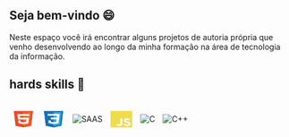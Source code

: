 ## Seja bem-vindo 😄 

 Neste espaço você irá encontrar alguns projetos de autoria própria que venho desenvolvendo ao longo da minha formação na área de tecnologia da informação. 

## hards skills 🚀



<div style="display: inline_block"><br>

  <img align="center" alt="HTML" height="30" width="40" src="https://raw.githubusercontent.com/devicons/devicon/master/icons/html5/html5-original.svg" hspace="5">

  <img align="center" alt="CSS"  height="30" width="40" src="https://raw.githubusercontent.com/devicons/devicon/master/icons/css3/css3-original.svg" hspace="5">

  <img align="center" alt="SAAS"   height="30" width="40" src="https://img.shields.io/badge/Sass-CC6699?style=for-the-badge&logo=sass&logoColor=white" hspace="5">

  <img align="center" alt="JS"   height="30" width="40" src="https://raw.githubusercontent.com/devicons/devicon/master/icons/javascript/javascript-plain.svg" hspace="5">

  <img align="center" alt="C"   height="30" width="40" src="https://img.shields.io/badge/C-00599C?style=for-the-badge&logo=c&logoColor=white" hspace="5">

  <img align="center" alt="C++"   height="30" width="40" src="https://img.shields.io/badge/C%2B%2B-00599C?style=for-the-badge&logo=c%2B%2B&logoColor=white" hspace="5">

</div>
